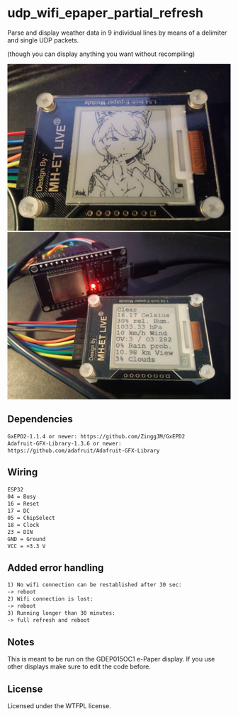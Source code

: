 # udp_wifi_epaper_partial_refresh
Parse and display weather data in 9 individual lines by means of a delimiter and single UDP packets.

(though you can display anything you want without recompiling)

![alt text](https://raw.githubusercontent.com/ran-sama/udp_wifi_epaper_partial_refresh/master/epaper_bitmap.jpg)
![alt text](https://raw.githubusercontent.com/ran-sama/udp_wifi_epaper_partial_refresh/master/epaper_preview.jpg)

## Dependencies
```
GxEPD2-1.1.4 or newer: https://github.com/ZinggJM/GxEPD2
Adafruit-GFX-Library-1.3.6 or newer: https://github.com/adafruit/Adafruit-GFX-Library
```

## Wiring
```
ESP32
04 = Busy
16 = Reset
17 = DC
05 = ChipSelect
18 = Clock
23 = DIN
GND = Ground
VCC = +3.3 V
```
## Added error handling
```
1) No wifi connection can be restablished after 30 sec:
-> reboot
2) Wifi connection is lost:
-> reboot
3) Running longer than 30 minutes:
-> full refresh and reboot
```

## Notes
This is meant to be run on the GDEP015OC1 e-Paper display.
If you use other displays make sure to edit the code before.

## License
Licensed under the WTFPL license.
